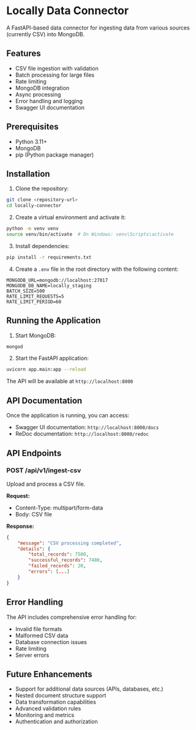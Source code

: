 # Locally Data Connector

A FastAPI-based data connector for ingesting data from various sources (currently CSV) into MongoDB.

## Features

- CSV file ingestion with validation
- Batch processing for large files
- Rate limiting
- MongoDB integration
- Async processing
- Error handling and logging
- Swagger UI documentation

## Prerequisites

- Python 3.11+
- MongoDB
- pip (Python package manager)

## Installation

1. Clone the repository:
```bash
git clone <repository-url>
cd locally-connector
```

2. Create a virtual environment and activate it:
```bash
python -m venv venv
source venv/bin/activate  # On Windows: venv\Scripts\activate
```

3. Install dependencies:
```bash
pip install -r requirements.txt
```

4. Create a `.env` file in the root directory with the following content:
```
MONGODB_URL=mongodb://localhost:27017
MONGODB_DB_NAME=locally_staging
BATCH_SIZE=500
RATE_LIMIT_REQUESTS=5
RATE_LIMIT_PERIOD=60
```

## Running the Application

1. Start MongoDB:
```bash
mongod
```

2. Start the FastAPI application:
```bash
uvicorn app.main:app --reload
```

The API will be available at `http://localhost:8000`

## API Documentation

Once the application is running, you can access:
- Swagger UI documentation: `http://localhost:8000/docs`
- ReDoc documentation: `http://localhost:8000/redoc`

## API Endpoints

### POST /api/v1/ingest-csv
Upload and process a CSV file.

**Request:**
- Content-Type: multipart/form-data
- Body: CSV file

**Response:**
```json
{
    "message": "CSV processing completed",
    "details": {
        "total_records": 7500,
        "successful_records": 7480,
        "failed_records": 20,
        "errors": [...]
    }
}
```

## Error Handling

The API includes comprehensive error handling for:
- Invalid file formats
- Malformed CSV data
- Database connection issues
- Rate limiting
- Server errors

## Future Enhancements

- Support for additional data sources (APIs, databases, etc.)
- Nested document structure support
- Data transformation capabilities
- Advanced validation rules
- Monitoring and metrics
- Authentication and authorization 